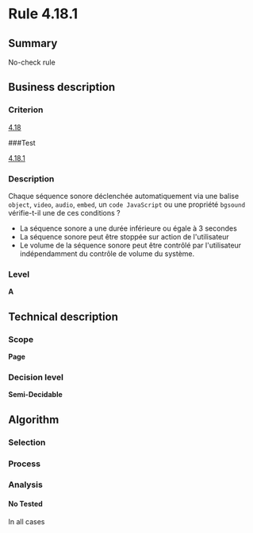 # Rule 4.18.1

## Summary

No-check rule

## Business description

### Criterion

[4.18](http://references.modernisation.gouv.fr/referentiel-technique-0#crit-4-18)

###Test

[4.18.1](http://references.modernisation.gouv.fr/referentiel-technique-0#test-4-18-1)

### Description

Chaque s&eacute;quence sonore d&eacute;clench&eacute;e automatiquement via une balise `object`, `video`, `audio`, `embed`, un `code JavaScript` ou une propri&eacute;t&eacute; `bgsound` v&eacute;rifie-t-il une de ces conditions ? 
 
 *  La s&eacute;quence sonore a une dur&eacute;e inf&eacute;rieure ou &eacute;gale &agrave; 3 secondes 
 *  La s&eacute;quence sonore peut &ecirc;tre stopp&eacute;e sur action de l'utilisateur 
 *  Le volume de la s&eacute;quence sonore peut &ecirc;tre contr&ocirc;l&eacute; par l'utilisateur ind&eacute;pendamment du contr&ocirc;le de volume du syst&egrave;me. 


### Level

**A**

## Technical description

### Scope

**Page**

### Decision level

**Semi-Decidable**

## Algorithm

### Selection

### Process

### Analysis

#### No Tested 

In all cases
